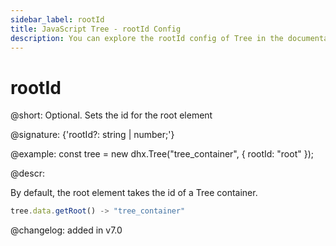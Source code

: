 ```yaml
---
sidebar_label: rootId
title: JavaScript Tree - rootId Config 
description: You can explore the rootId config of Tree in the documentation of the DHTMLX JavaScript UI library. Browse developer guides and API reference, try out code examples and live demos, and download a free 30-day evaluation version of DHTMLX Suite.
---
```


# rootId

@short: Optional. Sets the id for the root element

@signature: {'rootId?: string | number;'}

@example:
const tree = new dhx.Tree("tree_container", {
    rootId: "root"
});

@descr:

By default, the root element takes the id of a Tree container.

```javascript
tree.data.getRoot() -> "tree_container"
```

@changelog: added in v7.0
